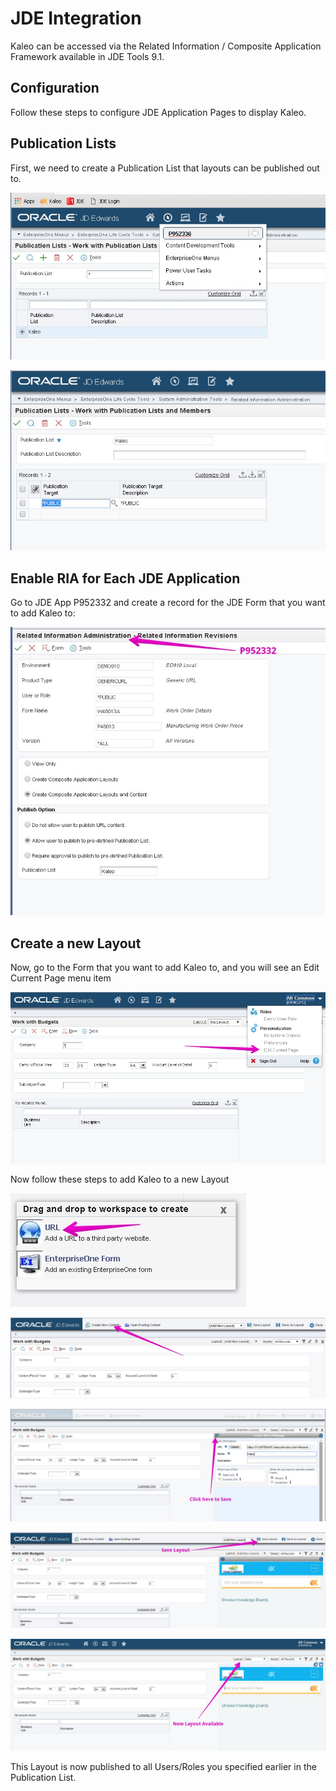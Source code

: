 # JDE Integration

Kaleo can be accessed via the Related Information / Composite Application Framework available in JDE Tools 9.1.

## Configuration

Follow these steps to configure JDE Application Pages to display Kaleo.

## Publication Lists

First, we need to create a Publication List that layouts can be published out to.

![](/images/jde-publication-lists-1.jpg)

![](/images/jde-publication-lists-2.jpg)

## Enable RIA for Each JDE Application

Go to JDE App P952332 and create a record for the JDE Form that you want to add Kaleo to:

![](/images/jde-enable-ria.jpg)

## Create a new Layout

Now, go to the Form that you want to add Kaleo to, and you will see an Edit Current Page menu item

![](/images/jde-create-layout-1.jpg)

Now follow these steps to add Kaleo to a new Layout

![](/images/jde-create-layout-2.jpg)

![](/images/jde-create-layout-3.jpg)

![](/images/jde-create-layout-4.jpg)

![](/images/jde-create-layout-5.jpg)

![](/images/jde-create-layout-6.jpg)

This Layout is now published to all Users/Roles you specified earlier in the Publication List.
